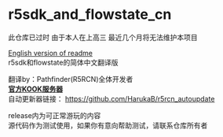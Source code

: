 # r5sdk_and_flowstate_cn  
此仓库已过时 由于本人在上高三 最近几个月将无法维护本项目

[English version of readme](/README_ENG.md)  
r5sdk和flowstate的简体中文翻译版  

翻译by：Pathfinder(R5RCN)全体开发者  
__[官方KOOK服务器](https://kook.top/MQLPDV "点击进入")__    
自动更新器链接：
https://github.com/HarukaB/r5rcn_autoupdate

release内为可正常游玩的内容  
源代码作为测试使用，如果你有意向帮助测试，请联系仓库所有者
